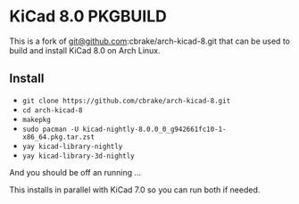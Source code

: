 # KiCad 8.0 PKGBUILD

This is a fork of git@github.com:cbrake/arch-kicad-8.git that can be used to
build and install KiCad 8.0 on Arch Linux.

## Install

- `git clone https://github.com/cbrake/arch-kicad-8.git`
- `cd arch-kicad-8`
- `makepkg`
- `sudo pacman -U kicad-nightly-8.0.0_0_g942661fc10-1-x86_64.pkg.tar.zst`
- `yay kicad-library-nightly`
- `yay kicad-library-3d-nightly`

And you should be off an running ...

This installs in parallel with KiCad 7.0 so you can run both if needed.
